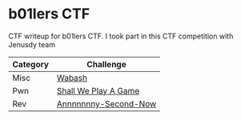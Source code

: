 # b01lers CTF
CTF writeup for b01lers CTF. I took part in this CTF competition with Jenusdy team

| Category | Challenge |
|----------| --- |
| Misc     | [Wabash](/b01lers%20CTF/Wabash/)
| Pwn      | [Shall We Play A Game](/b01lers%20CTF/Shall%20We%20Play%20A%20Game/)
| Rev      | [Annnnnnny-Second-Now](/b01lers%20CTF/Annnnnnny-Second-Now/)